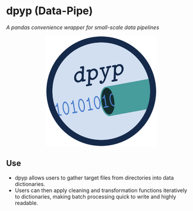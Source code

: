 # **dpyp (Data-Pipe)**
*A pandas convenience wrapper for small-scale data pipelines*

<p align = "center">
  <img src = "logo/dpyp_logo.png" alt = "image" width = "300" height = "300">
</p>

## Use
- dpyp allows users to gather target files from directories into data dictionaries.
- Users can then apply cleaning and transformation functions iteratively to dictionaries, making batch processing quick to write and highly readable.